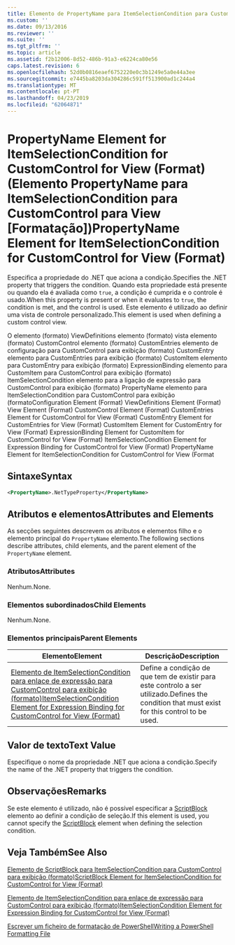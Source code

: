 ```yaml
---
title: Elemento de PropertyName para ItemSelectionCondition para CustomControl para exibição (formato) | Documentos da Microsoft
ms.custom: ''
ms.date: 09/13/2016
ms.reviewer: ''
ms.suite: ''
ms.tgt_pltfrm: ''
ms.topic: article
ms.assetid: f2b12006-8d52-486b-91a3-e6224ca80e56
caps.latest.revision: 6
ms.openlocfilehash: 52d0b0816eaef6752220e0c3b1249e5a0e44a3ee
ms.sourcegitcommit: e7445ba8203da304286c591ff513900ad1c244a4
ms.translationtype: MT
ms.contentlocale: pt-PT
ms.lasthandoff: 04/23/2019
ms.locfileid: "62064871"
---
```

# <a name="propertyname-element-for-itemselectioncondition-for-customcontrol-for-view-format"></a><span data-ttu-id="590b1-102">PropertyName Element for ItemSelectionCondition for CustomControl for View (Format) (Elemento PropertyName para ItemSelectionCondition para CustomControl para View [Formatação])</span><span class="sxs-lookup"><span data-stu-id="590b1-102">PropertyName Element for ItemSelectionCondition for CustomControl for View (Format)</span></span>

<span data-ttu-id="590b1-103">Especifica a propriedade do .NET que aciona a condição.</span><span class="sxs-lookup"><span data-stu-id="590b1-103">Specifies the .NET property that triggers the condition.</span></span> <span data-ttu-id="590b1-104">Quando esta propriedade está presente ou quando ela é avaliada como `true`, a condição é cumprida e o controle é usado.</span><span class="sxs-lookup"><span data-stu-id="590b1-104">When this property is present or when it evaluates to `true`, the condition is met, and the control is used.</span></span> <span data-ttu-id="590b1-105">Este elemento é utilizado ao definir uma vista de controle personalizado.</span><span class="sxs-lookup"><span data-stu-id="590b1-105">This element is used when defining a custom control view.</span></span>

<span data-ttu-id="590b1-106">O elemento (formato) ViewDefinitions elemento (formato) vista elemento (formato) CustomControl elemento (formato) CustomEntries elemento de configuração para CustomControl para exibição (formato) CustomEntry elemento para CustomEntries para exibição (formato) CustomItem elemento para CustomEntry para exibição (formato) ExpressionBinding elemento para CustomItem para CustomControl para exibição (formato) ItemSelectionCondition elemento para a ligação de expressão para CustomControl para exibição (formato) PropertyName elemento para ItemSelectionCondition para CustomControl para exibição (formato</span><span class="sxs-lookup"><span data-stu-id="590b1-106">Configuration Element (Format) ViewDefinitions Element (Format) View Element (Format) CustomControl Element (Format) CustomEntries Element for CustomControl for View (Format) CustomEntry Element for CustomEntries for View (Format) CustomItem Element for CustomEntry for View (Format) ExpressionBinding Element for CustomItem for CustomControl for View (Format) ItemSelectionCondition Element for Expression Binding for CustomControl for View (Format) PropertyName Element for ItemSelectionCondition for CustomControl for View (Format</span></span>

## <a name="syntax"></a><span data-ttu-id="590b1-107">Sintaxe</span><span class="sxs-lookup"><span data-stu-id="590b1-107">Syntax</span></span>

```xml
<PropertyName>.NetTypeProperty</PropertyName>
```

## <a name="attributes-and-elements"></a><span data-ttu-id="590b1-108">Atributos e elementos</span><span class="sxs-lookup"><span data-stu-id="590b1-108">Attributes and Elements</span></span>

<span data-ttu-id="590b1-109">As secções seguintes descrevem os atributos e elementos filho e o elemento principal do `PropertyName` elemento.</span><span class="sxs-lookup"><span data-stu-id="590b1-109">The following sections describe attributes, child elements, and the parent element of the `PropertyName` element.</span></span>

### <a name="attributes"></a><span data-ttu-id="590b1-110">Atributos</span><span class="sxs-lookup"><span data-stu-id="590b1-110">Attributes</span></span>

<span data-ttu-id="590b1-111">Nenhum.</span><span class="sxs-lookup"><span data-stu-id="590b1-111">None.</span></span>

### <a name="child-elements"></a><span data-ttu-id="590b1-112">Elementos subordinados</span><span class="sxs-lookup"><span data-stu-id="590b1-112">Child Elements</span></span>

<span data-ttu-id="590b1-113">Nenhum.</span><span class="sxs-lookup"><span data-stu-id="590b1-113">None.</span></span>

### <a name="parent-elements"></a><span data-ttu-id="590b1-114">Elementos principais</span><span class="sxs-lookup"><span data-stu-id="590b1-114">Parent Elements</span></span>

|<span data-ttu-id="590b1-115">Elemento</span><span class="sxs-lookup"><span data-stu-id="590b1-115">Element</span></span>|<span data-ttu-id="590b1-116">Descrição</span><span class="sxs-lookup"><span data-stu-id="590b1-116">Description</span></span>|
|-------------|-----------------|
|[<span data-ttu-id="590b1-117">Elemento de ItemSelectionCondition para enlace de expressão para CustomControl para exibição (formato)</span><span class="sxs-lookup"><span data-stu-id="590b1-117">ItemSelectionCondition Element for Expression Binding for CustomControl for View (Format)</span></span>](./itemselectioncondition-element-for-expressionbinding-for-customcontrol-format.md)|<span data-ttu-id="590b1-118">Define a condição de que tem de existir para este controlo a ser utilizado.</span><span class="sxs-lookup"><span data-stu-id="590b1-118">Defines the condition that must exist for this control to be used.</span></span>|

## <a name="text-value"></a><span data-ttu-id="590b1-119">Valor de texto</span><span class="sxs-lookup"><span data-stu-id="590b1-119">Text Value</span></span>

<span data-ttu-id="590b1-120">Especifique o nome da propriedade .NET que aciona a condição.</span><span class="sxs-lookup"><span data-stu-id="590b1-120">Specify the name of the .NET property that triggers the condition.</span></span>

## <a name="remarks"></a><span data-ttu-id="590b1-121">Observações</span><span class="sxs-lookup"><span data-stu-id="590b1-121">Remarks</span></span>

<span data-ttu-id="590b1-122">Se este elemento é utilizado, não é possível especificar a [ScriptBlock](./scriptblock-element-for-itemselectioncondition-for-customcontrol-for-view-format.md) elemento ao definir a condição de seleção.</span><span class="sxs-lookup"><span data-stu-id="590b1-122">If this element is used, you cannot specify the [ScriptBlock](./scriptblock-element-for-itemselectioncondition-for-customcontrol-for-view-format.md) element when defining the selection condition.</span></span>

## <a name="see-also"></a><span data-ttu-id="590b1-123">Veja Também</span><span class="sxs-lookup"><span data-stu-id="590b1-123">See Also</span></span>

[<span data-ttu-id="590b1-124">Elemento de ScriptBlock para ItemSelectionCondition para CustomControl para exibição (formato)</span><span class="sxs-lookup"><span data-stu-id="590b1-124">ScriptBlock Element for ItemSelectionCondition for CustomControl for View (Format)</span></span>](./scriptblock-element-for-itemselectioncondition-for-customcontrol-for-view-format.md)

[<span data-ttu-id="590b1-125">Elemento de ItemSelectionCondition para enlace de expressão para CustomControl para exibição (formato)</span><span class="sxs-lookup"><span data-stu-id="590b1-125">ItemSelectionCondition Element for Expression Binding for CustomControl for View (Format)</span></span>](./itemselectioncondition-element-for-expressionbinding-for-customcontrol-format.md)

[<span data-ttu-id="590b1-126">Escrever um ficheiro de formatação de PowerShell</span><span class="sxs-lookup"><span data-stu-id="590b1-126">Writing a PowerShell Formatting File</span></span>](./writing-a-powershell-formatting-file.md)
